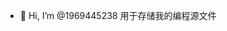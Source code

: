 - 👋 Hi, I’m @1969445238
用于存储我的编程源文件

<!---
1969445238/1969445238 is a ✨ special ✨ repository because its `README.md` (this file) appears on your GitHub profile.
You can click the Preview link to take a look at your changes.
--->

